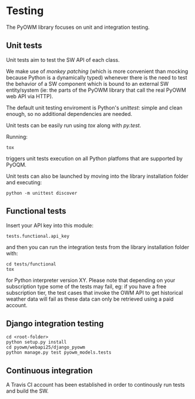 Testing
=======

The PyOWM library focuses on unit and integration testing.

Unit tests
----------
Unit tests aim to test the SW API of each class.

We make use of _monkey patching_ (which is more convenient than mocking because
Python is a dynamically typed) whenever there is the need to test the behavior
of a SW component which is bound to an external SW entity/system (ie: the parts
of the PyOWM library that call the real PyOWM web API via HTTP).

The default unit testing enviroment is Python's _unittest_: simple and clean
enough, so no additional dependencies are needed.

Unit tests can be easily run using _tox_ along with _py.test_. 

Running:

    tox

triggers unit tests execution on all Python platfoms that are supported by
PyOQM.

Unit tests can also be launched by moving into the library installation folder
and executing:

    python -m unittest discover


Functional tests
----------------
Insert your API key into this module:

    tests.functional.api_key

and then you can run the integration tests from the library installation 
folder with:

    cd tests/functional
    tox

for Python interpreter version XY.
Please note that depending on your subscription type some of the tests
may fail, eg: if you have a free subscription tier, the test cases that
invoke the OWM API to get historical weather data will fail as these
data can only be retrieved using a paid account.

Django integration testing
--------------------------
```
cd <root-folder>
python setup.py install
cd pyowm/webapi25/django_pyowm
python manage.py test pyowm_models.tests
```

Continuous integration
----------------------
A Travis CI account has been established in order to continously run tests and
build the SW.

